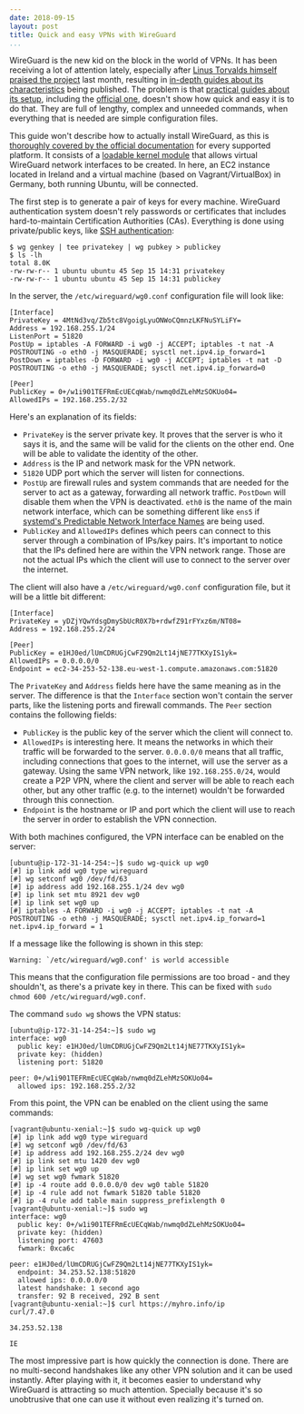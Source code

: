 ```yaml
---
date: 2018-09-15
layout: post
title: Quick and easy VPNs with WireGuard
...
```


WireGuard is the new kid on the block in the world of VPNs. It has been receiving a lot of attention lately, especially after [Linus Torvalds himself praised the project][torvalds] last month, resulting in [in-depth guides about its characteristics][ars] being published. The problem is that [practical guides about its setup][linode-guide], including the [official one][official-guide], doesn't show how quick and easy it is to do that. They are full of lengthy, complex and unneeded commands, when everything that is needed are simple configuration files.

This guide won't describe how to actually install WireGuard, as this is [thoroughly covered by the official documentation][install-guide] for every supported platform. It consists of a [loadable kernel module][wg-module] that allows virtual WireGuard network interfaces to be created. In here, an EC2 instance located in Ireland and a virtual machine (based on Vagrant/VirtualBox) in Germany, both running Ubuntu, will be connected.

The first step is to generate a pair of keys for every machine. WireGuard authentication system doesn't rely passwords or certificates that includes hard-to-maintain Certification Authorities (CAs). Everything is done using private/public keys, like [SSH authentication][ssh-auth]:

```
$ wg genkey | tee privatekey | wg pubkey > publickey
$ ls -lh
total 8.0K
-rw-rw-r-- 1 ubuntu ubuntu 45 Sep 15 14:31 privatekey
-rw-rw-r-- 1 ubuntu ubuntu 45 Sep 15 14:31 publickey
```

In the server, the `/etc/wireguard/wg0.conf` configuration file will look like:

```
[Interface]
PrivateKey = 4MtNd3vq/Zb5tc8VgoigLyuONWoCQmnzLKFNuSYLiFY=
Address = 192.168.255.1/24
ListenPort = 51820
PostUp = iptables -A FORWARD -i wg0 -j ACCEPT; iptables -t nat -A POSTROUTING -o eth0 -j MASQUERADE; sysctl net.ipv4.ip_forward=1
PostDown = iptables -D FORWARD -i wg0 -j ACCEPT; iptables -t nat -D POSTROUTING -o eth0 -j MASQUERADE; sysctl net.ipv4.ip_forward=0

[Peer]
PublicKey = 0+/w1i901TEFRmEcUECqWab/nwmq0dZLehMzSOKUo04=
AllowedIPs = 192.168.255.2/32
```

Here's an explanation of its fields:

- `PrivateKey` is the server private key. It proves that the server is who it says it is, and the same will be valid for the clients on the other end. One will be able to validate the identity of the other.
- `Address` is the IP and network mask for the VPN network.
- `51820` UDP port which the server will listen for connections.
- `PostUp` are firewall rules and system commands that are needed for the server to act as a gateway, forwarding all network traffic. `PostDown` will disable them when the VPN is deactivated. `eth0` is the name of the main network interface, which can be something different like `ens5` if [systemd's Predictable Network Interface Names][systemd-net] are being used.
- `PublicKey` and `AllowedIPs` defines which peers can connect to this server through a combination of IPs/key pairs. It's important to notice that the IPs defined here are within the VPN network range. Those are not the actual IPs which the client will use to connect to the server over the internet.

The client will also have a `/etc/wireguard/wg0.conf` configuration file, but it will be a little bit different:

```
[Interface]
PrivateKey = yDZjYQwYdsgDmySbUcR0X7b+rdwfZ91rFYxz6m/NT08=
Address = 192.168.255.2/24

[Peer]
PublicKey = e1HJ0ed/lUmCDRUGjCwFZ9Qm2Lt14jNE77TKXyIS1yk=
AllowedIPs = 0.0.0.0/0
Endpoint = ec2-34-253-52-138.eu-west-1.compute.amazonaws.com:51820
```

The `PrivateKey` and `Address` fields here have the same meaning as in the server. The difference is that the `Interface` section won't contain the server parts, like the listening ports and firewall commands. The `Peer` section contains the following fields:

- `PublicKey` is the public key of the server which the client will connect to.
- `AllowedIPs` is interesting here. It means the networks in which their traffic will be forwarded to the server. `0.0.0.0/0` means that all traffic, including connections that goes to the internet, will use the server as a gateway. Using the same VPN network, like `192.168.255.0/24`, would create a P2P VPN, where the client and server will be able to reach each other, but any other traffic (e.g. to the internet) wouldn't be forwarded through this connection.
- `Endpoint` is the hostname or IP and port which the client will use to reach the server in order to establish the VPN connection.

With both machines configured, the VPN interface can be enabled on the server:

```
[ubuntu@ip-172-31-14-254:~]$ sudo wg-quick up wg0
[#] ip link add wg0 type wireguard
[#] wg setconf wg0 /dev/fd/63
[#] ip address add 192.168.255.1/24 dev wg0
[#] ip link set mtu 8921 dev wg0
[#] ip link set wg0 up
[#] iptables -A FORWARD -i wg0 -j ACCEPT; iptables -t nat -A POSTROUTING -o eth0 -j MASQUERADE; sysctl net.ipv4.ip_forward=1
net.ipv4.ip_forward = 1
```

If a message like the following is shown in this step:

    Warning: `/etc/wireguard/wg0.conf' is world accessible

This means that the configuration file permissions are too broad - and they shouldn't, as there's a private key in there. This can be fixed with `sudo chmod 600 /etc/wireguard/wg0.conf`.

The command `sudo wg` shows the VPN status:

```
[ubuntu@ip-172-31-14-254:~]$ sudo wg
interface: wg0
  public key: e1HJ0ed/lUmCDRUGjCwFZ9Qm2Lt14jNE77TKXyIS1yk=
  private key: (hidden)
  listening port: 51820

peer: 0+/w1i901TEFRmEcUECqWab/nwmq0dZLehMzSOKUo04=
  allowed ips: 192.168.255.2/32
```

From this point, the VPN can be enabled on the client using the same commands:

```
[vagrant@ubuntu-xenial:~]$ sudo wg-quick up wg0
[#] ip link add wg0 type wireguard
[#] wg setconf wg0 /dev/fd/63
[#] ip address add 192.168.255.2/24 dev wg0
[#] ip link set mtu 1420 dev wg0
[#] ip link set wg0 up
[#] wg set wg0 fwmark 51820
[#] ip -4 route add 0.0.0.0/0 dev wg0 table 51820
[#] ip -4 rule add not fwmark 51820 table 51820
[#] ip -4 rule add table main suppress_prefixlength 0
[vagrant@ubuntu-xenial:~]$ sudo wg
interface: wg0
  public key: 0+/w1i901TEFRmEcUECqWab/nwmq0dZLehMzSOKUo04=
  private key: (hidden)
  listening port: 47603
  fwmark: 0xca6c

peer: e1HJ0ed/lUmCDRUGjCwFZ9Qm2Lt14jNE77TKXyIS1yk=
  endpoint: 34.253.52.138:51820
  allowed ips: 0.0.0.0/0
  latest handshake: 1 second ago
  transfer: 92 B received, 292 B sent
[vagrant@ubuntu-xenial:~]$ curl https://myhro.info/ip
curl/7.47.0

34.253.52.138

IE
```

The most impressive part is how quickly the connection is done. There are no multi-second handshakes like any other VPN solution and it can be used instantly. After playing with it, it becomes easier to understand why WireGuard is attracting so much attention. Specially because it's so unobtrusive that one can use it without even realizing it's turned on.


[ars]: https://arstechnica.com/gadgets/2018/08/wireguard-vpn-review-fast-connections-amaze-but-windows-support-needs-to-happen/
[install-guide]: https://www.wireguard.com/install/
[linode-guide]: https://www.linode.com/docs/networking/vpn/set-up-wireguard-vpn-on-ubuntu/
[official-guide]: https://www.wireguard.com/quickstart/
[ssh-auth]: /2017/01/how-ssh-authentication-works
[systemd-net]: https://www.freedesktop.org/wiki/Software/systemd/PredictableNetworkInterfaceNames/
[torvalds]: http://lkml.iu.edu/hypermail/linux/kernel/1808.0/02472.html
[wg-module]: http://lkml.iu.edu/hypermail/linux/kernel/1809.1/05548.html
